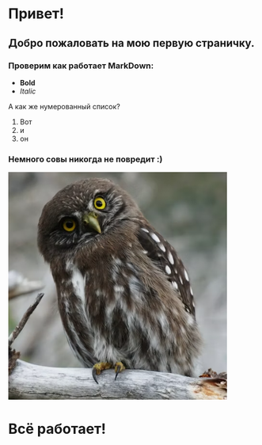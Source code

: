 # Привет!
## Добро пожаловать на мою первую страничку.

### Проверим как работает MarkDown:

* **Bold**
* *Italic*

А как же нумерованный список?

1. Вот
2. и
3. он

### Немного совы никогда не повредит :)
![Сова](image.png)

# Всё работает!

